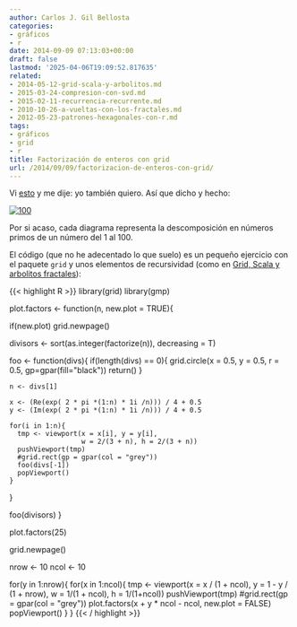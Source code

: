 ```yaml
---
author: Carlos J. Gil Bellosta
categories:
- gráficos
- r
date: 2014-09-09 07:13:03+00:00
draft: false
lastmod: '2025-04-06T19:09:52.817635'
related:
- 2014-05-12-grid-scala-y-arbolitos.md
- 2015-03-24-compresion-con-svd.md
- 2015-02-11-recurrencia-recurrente.md
- 2010-10-26-a-vueltas-con-los-fractales.md
- 2012-05-23-patrones-hexagonales-con-r.md
tags:
- gráficos
- grid
- r
title: Factorización de enteros con grid
url: /2014/09/09/factorizacion-de-enteros-con-grid/
---
```


Vi [esto](http://mathlesstraveled.com/2012/10/05/factorization-diagrams/) y me dije: yo también quiero. Así que dicho y hecho:

[![100](/wp-uploads/2014/09/100.png#center)
](/wp-uploads/2014/09/100.png#center)

Por si acaso, cada diagrama representa la descomposición en números primos de un número del 1 al 100.

El código (que no he adecentado lo que suelo) es un pequeño ejercicio con el paquete `grid` y unos elementos de recursividad (como en [Grid, Scala y arbolitos fractales](https://datanalytics.com/2014/05/12/grid-scala-y-arbolitos/)):


{{< highlight R >}}
library(grid)
library(gmp)

plot.factors <- function(n, new.plot = TRUE){

  if(new.plot)
    grid.newpage()

  divisors <- sort(as.integer(factorize(n)), decreasing = T)

  foo <- function(divs){
    if(length(divs) == 0){
      grid.circle(x = 0.5, y = 0.5, r = 0.5,
                  gp=gpar(fill="black"))
      return()
    }

    n <- divs[1]

    x <- (Re(exp( 2 * pi *(1:n) * 1i /n))) / 4 + 0.5
    y <- (Im(exp( 2 * pi *(1:n) * 1i /n))) / 4 + 0.5

    for(i in 1:n){
      tmp <- viewport(x = x[i], y = y[i],
                      w = 2/(3 + n), h = 2/(3 + n))
      pushViewport(tmp)
      #grid.rect(gp = gpar(col = "grey"))
      foo(divs[-1])
      popViewport()
    }
  }

  foo(divisors)
}

plot.factors(25)


grid.newpage()

nrow <- 10
ncol <- 10

for(y in 1:nrow){
  for(x in 1:ncol){
    tmp <- viewport(x = x / (1 + ncol), y = 1 - y / (1 + nrow),
                    w = 1/(1 + ncol), h = 1/(1+ncol))
    pushViewport(tmp)
    #grid.rect(gp = gpar(col = "grey"))
    plot.factors(x + y * ncol - ncol, new.plot = FALSE)
    popViewport()
  }
}
{{< / highlight >}}